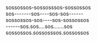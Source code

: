 sossossos-sossosssos-sossossos <br>
sos-------sos----sos-sos------<br>
sossossos-sos----sos-sossossos <br>
------sos.sos....sos.......sos <br>
sossossos.sossosssos.sossossos <br>

